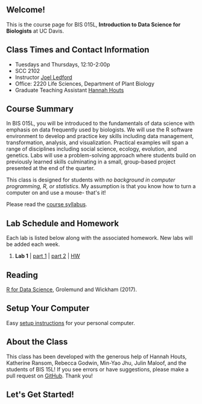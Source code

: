 ## Welcome!
This is the course page for BIS 015L, **Introduction to Data Science for Biologists** at UC Davis.

## Class Times and Contact Information
+ Tuesdays and Thursdays, 12:10-2:00p  
+ SCC 2102  
+ Instructor [Joel Ledford](mailto:jmledford@ucdavis.edu)  
+ Office: 2220 Life Sciences, Department of Plant Biology  
+ Graduate Teaching Assistant [Hannah Houts](mailto:hehouts@ucdavis.edu)  

## Course Summary  
In BIS 015L, you will be introduced to the fundamentals of data science with emphasis on data frequently used by biologists. We will use the R software environment to develop and practice key skills including data management, transformation, analysis, and visualization. Practical examples will span a range of disciplines including social science, ecology, evolution, and genetics. Labs will use a problem-solving approach where students build on previously learned skills culminating in a small, group-based project presented at the end of the quarter. 

This class is designed for students with *no background in computer programming, R, or statistics*. My assumption is that you know how to turn a computer on and use a mouse- that's it!  

Please read the [course syllabus](https://jmledford3115.github.io/datascibiol/syllabus.html).    

## Lab Schedule and Homework  
Each lab is listed below along with the associated homework. New labs will be added each week.  

1. **Lab 1** | [part 1](https://jmledford3115.github.io/datascibiol/lab1_1.html) | [part 2](https://jmledford3115.github.io/datascibiol/lab1_2.html) | [HW](https://jmledford3115.github.io/datascibiol/lab1_hw.html)  

## Reading  
[R for Data Science](https://r4ds.had.co.nz/), Grolemund and Wickham (2017).  

## Setup Your Computer  
Easy [setup instructions](https://jmledford3115.github.io/datascibiol/setup.html) for your personal computer.  

## About the Class  
This class has been developed with the generous help of Hannah Houts, Katherine Ransom, Rebecca Godwin, Min-Yao Jhu, Julin Maloof, and the students of BIS 15L! If you see errors or have suggestions, please make a pull request on [GitHub](https://github.com/jmledford3115/datascibiol). Thank you!  

## Let's Get Started!